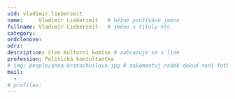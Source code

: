 ```yaml
---
uid: vladimir.lieberzeit
name:     Vladimír Lieberzeit  	# běžně používáné jméno
fullname: Vladimír Lieberzeit 	# jméno s tituly etc.
category:
ordclenove: 
odrz: 
description: člen Kulturní komise # zobrazuje se v lide
profession: Politická konzultantka
# img: people/anna-kratochvilova.jpg # zakomentuj radek dokud není fotka
mail:
  - 
# profiles:
---
```

